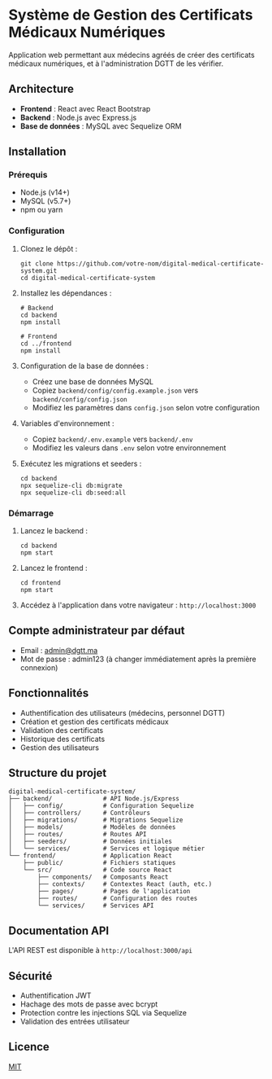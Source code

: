 # Système de Gestion des Certificats Médicaux Numériques

Application web permettant aux médecins agréés de créer des certificats médicaux numériques, et à l'administration DGTT de les vérifier.

## Architecture

- **Frontend** : React avec React Bootstrap
- **Backend** : Node.js avec Express.js
- **Base de données** : MySQL avec Sequelize ORM

## Installation

### Prérequis

- Node.js (v14+)
- MySQL (v5.7+)
- npm ou yarn

### Configuration

1. Clonez le dépôt :
   ```
   git clone https://github.com/votre-nom/digital-medical-certificate-system.git
   cd digital-medical-certificate-system
   ```

2. Installez les dépendances :
   ```
   # Backend
   cd backend
   npm install

   # Frontend
   cd ../frontend
   npm install
   ```

3. Configuration de la base de données :
   - Créez une base de données MySQL
   - Copiez `backend/config/config.example.json` vers `backend/config/config.json`
   - Modifiez les paramètres dans `config.json` selon votre configuration

4. Variables d'environnement :
   - Copiez `backend/.env.example` vers `backend/.env`
   - Modifiez les valeurs dans `.env` selon votre environnement

5. Exécutez les migrations et seeders :
   ```
   cd backend
   npx sequelize-cli db:migrate
   npx sequelize-cli db:seed:all
   ```

### Démarrage

1. Lancez le backend :
   ```
   cd backend
   npm start
   ```

2. Lancez le frontend :
   ```
   cd frontend
   npm start
   ```

3. Accédez à l'application dans votre navigateur : `http://localhost:3000`

## Compte administrateur par défaut

- Email : admin@dgtt.ma
- Mot de passe : admin123 (à changer immédiatement après la première connexion)

## Fonctionnalités

- Authentification des utilisateurs (médecins, personnel DGTT)
- Création et gestion des certificats médicaux
- Validation des certificats
- Historique des certificats
- Gestion des utilisateurs

## Structure du projet

```
digital-medical-certificate-system/
├── backend/              # API Node.js/Express
│   ├── config/           # Configuration Sequelize
│   ├── controllers/      # Contrôleurs
│   ├── migrations/       # Migrations Sequelize
│   ├── models/           # Modèles de données
│   ├── routes/           # Routes API
│   ├── seeders/          # Données initiales
│   └── services/         # Services et logique métier
└── frontend/             # Application React
    ├── public/           # Fichiers statiques
    └── src/              # Code source React
        ├── components/   # Composants React
        ├── contexts/     # Contextes React (auth, etc.)
        ├── pages/        # Pages de l'application
        ├── routes/       # Configuration des routes
        └── services/     # Services API
```

## Documentation API

L'API REST est disponible à `http://localhost:3000/api`

## Sécurité

- Authentification JWT
- Hachage des mots de passe avec bcrypt
- Protection contre les injections SQL via Sequelize
- Validation des entrées utilisateur

## Licence

[MIT](LICENSE)
